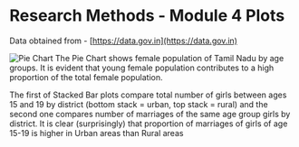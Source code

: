 # Research Methods - Module 4 Plots
Data obtained from - [https://data.gov.in](https://data.gov.in)

![Pie Chart](https://github.com/prasannab-iisc/RM_module_4/Pie_Chart_women_population_by_age?raw=true)
The Pie Chart shows female population of Tamil Nadu by age groups. It is evident that young female population contributes to a high proportion of the total female population.

The first of Stacked Bar plots compare total number of girls between ages 15 and 19 by district (bottom stack = urban, top stack = rural) and the second one compares number of marriages of the same age group girls by district. It is clear (surprisingly) that proportion of marriages of girls of age 15-19 is higher in Urban areas than Rural areas
